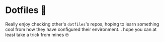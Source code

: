 # Dotfiles 👹

Really enjoy checking other's `dotfiles`'s repos, hoping to learn something cool from how they have configured their environment... hope you can at least take a trick from mines 🤓
